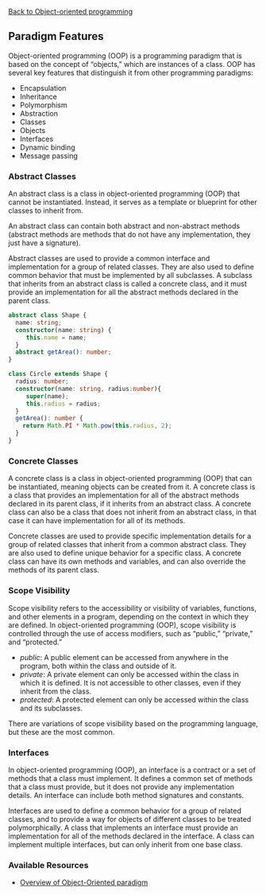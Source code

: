 [Back to Object-oriented programming](03-object-oriented-programming.md)
## Paradigm Features

Object-oriented programming (OOP) is a programming paradigm that is based on the concept of “objects,” which are instances of a class. OOP has several key features that distinguish it from other programming paradigms:
- Encapsulation
- Inheritance
- Polymorphism
- Abstraction
- Classes
- Objects
- Interfaces
- Dynamic binding
- Message passing
### Abstract Classes

An abstract class is a class in object-oriented programming (OOP) that cannot be instantiated. Instead, it serves as a template or blueprint for other classes to inherit from.

An abstract class can contain both abstract and non-abstract methods (abstract methods are methods that do not have any implementation, they just have a signature).

Abstract classes are used to provide a common interface and implementation for a group of related classes. They are also used to define common behavior that must be implemented by all subclasses. A subclass that inherits from an abstract class is called a concrete class, and it must provide an implementation for all the abstract methods declared in the parent class.

```TypeScript
abstract class Shape {
  name: string;
  constructor(name: string) {
     this.name = name;
  }
  abstract getArea(): number;
}

class Circle extends Shape {
  radius: number;
  constructor(name: string, radius:number){
     super(name);
     this.radius = radius;
  }
  getArea(): number {
    return Math.PI * Math.pow(this.radius, 2);
  }
}
```

### Concrete Classes

A concrete class is a class in object-oriented programming (OOP) that can be instantiated, meaning objects can be created from it. A concrete class is a class that provides an implementation for all of the abstract methods declared in its parent class, if it inherits from an abstract class. A concrete class can also be a class that does not inherit from an abstract class, in that case it can have implementation for all of its methods.

Concrete classes are used to provide specific implementation details for a group of related classes that inherit from a common abstract class. They are also used to define unique behavior for a specific class. A concrete class can have its own methods and variables, and can also override the methods of its parent class.

### Scope Visibility

Scope visibility refers to the accessibility or visibility of variables, functions, and other elements in a program, depending on the context in which they are defined. In object-oriented programming (OOP), scope visibility is controlled through the use of access modifiers, such as “public,” “private,” and “protected.”

- _public_: A public element can be accessed from anywhere in the program, both within the class and outside of it.
- _private_: A private element can only be accessed within the class in which it is defined. It is not accessible to other classes, even if they inherit from the class.
- _protected_: A protected element can only be accessed within the class and its subclasses.

There are variations of scope visibility based on the programming language, but these are the most common.

### Interfaces

In object-oriented programming (OOP), an interface is a contract or a set of methods that a class must implement. It defines a common set of methods that a class must provide, but it does not provide any implementation details. An interface can include both method signatures and constants.

Interfaces are used to define a common behavior for a group of related classes, and to provide a way for objects of different classes to be treated polymorphically. A class that implements an interface must provide an implementation for all of the methods declared in the interface. A class can implement multiple interfaces, but can only inherit from one base class.

### Available Resources

- [Overview of Object-Oriented paradigm](https://www.tutorialspoint.com/software_architecture_design/object_oriented_paradigm.htm)